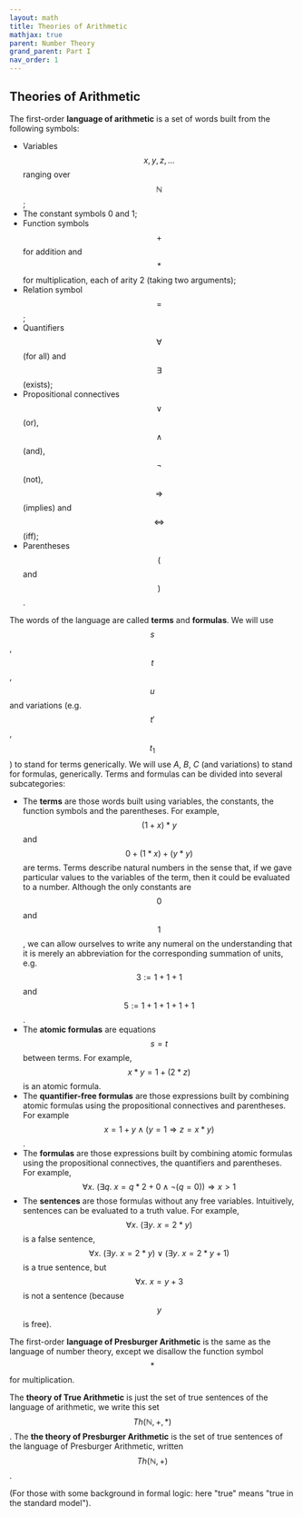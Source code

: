 ```yaml
---
layout: math
title: Theories of Arithmetic
mathjax: true
parent: Number Theory
grand_parent: Part I
nav_order: 1
---
```


## Theories of Arithmetic

The first-order __language of arithmetic__ is a set of words built from the following symbols:
  
  * Variables $$x,\,y,\,z,\,\ldots$$ ranging over $$\mathbb{N}$$;
  * The constant symbols $0$ and $1$;
  * Function symbols $$+$$ for addition and $$*$$ for multiplication, each of arity 2 (taking two arguments);
  * Relation symbol $$=$$;
  * Quantifiers $$\forall$$ (for all) and $$\exists$$ (exists);
  * Propositional connectives $$\vee$$ (or), $$\wedge$$ (and), $$\neg$$ (not), $$\Rightarrow$$ (implies) and $$\Leftrightarrow$$ (iff);
  * Parentheses $$($$ and $$)$$.

The words of the language are called __terms__ and __formulas__.  We will use $$s$$, $$t$$, $$u$$ and variations (e.g. $$t'$$, $$t_1$$) to stand for  terms generically.  We will use $A$, $B$, $C$ (and variations) to stand for formulas, generically.  Terms and formulas can be divided into several subcategories:

  * The __terms__ are those words built using variables, the constants, the function symbols and the parentheses.  For example, $$(1 + x) * y$$ and $$0 + (1 * x) + (y * y)$$ are terms.  Terms describe natural numbers in the sense that, if we gave particular values to the variables of the term, then it could be evaluated to a number.  Although the only constants are $$0$$ and $$1$$, we can allow ourselves to write any numeral on the understanding that it is merely an abbreviation for the corresponding summation of units, e.g. $$3 := 1 + 1 + 1$$ and $$5 := 1 + 1 + 1 + 1 + 1$$.
  * The __atomic formulas__ are equations $$s = t$$ between terms.  For example, $$x * y = 1 + (2 * z)$$ is an atomic formula.
  * The __quantifier-free formulas__ are those expressions built by combining atomic formulas using the propositional connectives and parentheses.  For example $$x = 1 + y \wedge (y = 1 \Rightarrow z = x * y)$$.
  * The __formulas__ are those expressions built by combining atomic formulas using the propositional connectives, the quantifiers and parentheses.  For example, 
  $$
    \forall x.\ (\exists q.\ x = q * 2 + 0 \wedge \neg (q = 0)) \Rightarrow  x > 1
  $$
  * The __sentences__ are those formulas without any free variables.  Intuitively, sentences can be evaluated to a truth value.  For example, $$ \forall x.\ (\exists y.\ x = 2 * y)$$ is a false sentence, $$\forall x.\ (\exists y.\ x = 2 * y) \vee (\exists y.\ x = 2 * y + 1)$$ is a true sentence, but $$\forall x.\ x = y + 3$$ is not a sentence (because $$y$$ is free).

The first-order __language of Presburger Arithmetic__ is the same as the language of number theory, except we disallow the function symbol $$*$$ for multiplication.

The __theory of True Arithmetic__ is just the set of true sentences of the language of arithmetic, we write this set $$Th(\mathbb{N},+,*)$$.  The __the theory of Presburger Arithmetic__ is the set of true sentences of the language of Presburger Arithmetic, written $$Th(\mathbb{N},+)$$.  

(For those with some background in formal logic: here "true" means "true in the standard model").

